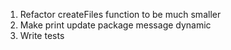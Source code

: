 1.  Refactor createFiles function to be much smaller
2.  Make print update package message dynamic
3.  Write tests
